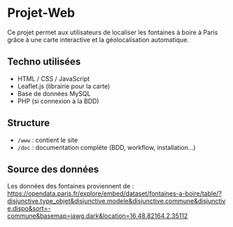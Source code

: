 # Projet-Web

Ce projet permet aux utilisateurs de localiser les fontaines à boire à Paris grâce à une carte interactive et la géolocalisation automatique.

## Techno utilisées
- HTML / CSS / JavaScript
- Leaflet.js (librairie pour la carte)
- Base de données MySQL
- PHP (si connexion à la BDD)

## Structure
- `/www` : contient le site
- `/doc` : documentation complète (BDD, workflow, installation…)

## Source des données
Les données des fontaines proviennent de : https://opendata.paris.fr/explore/embed/dataset/fontaines-a-boire/table/?disjunctive.type_objet&disjunctive.modele&disjunctive.commune&disjunctive.dispo&sort=-commune&basemap=jawg.dark&location=16,48.82164,2.35112